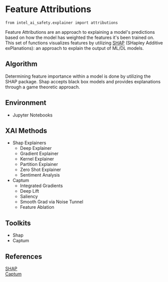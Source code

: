 # Feature Attributions

```python3
from intel_ai_safety.explainer import attributions
```

Feature Attributions are an approach to explaining a model's predictions based on how the model has weighted the features it's been trained on.
This set of functions visualizes features by utilizing [SHAP](https://github.com/slundberg/shap) (SHapley Additive exPlanations): an approach to explain the output of ML/DL models. 

## Algorithm

Determining feature importance within a model is done by utilizing the SHAP package.
Shap accepts black box models and provides explanations through a game theoretic approach.

## Environment
- Jupyter Notebooks

## XAI Methods
- Shap Explainers
  - Deep Explainer
  - Gradient Explainer
  - Kernel Explainer
  - Partition Explainer
  - Zero Shot Explainer
  - Sentiment Analysis
- Captum 
  - Integrated Gradients
  - Deep Lift  
  - Saliency
  - Smooth Grad via Noise Tunnel
  - Feature Ablation

## Toolkits
- Shap
- Captum

## References
[SHAP](https://github.com/slundberg/shap)\
[Captum](https://github.com/pytorch/captum)
